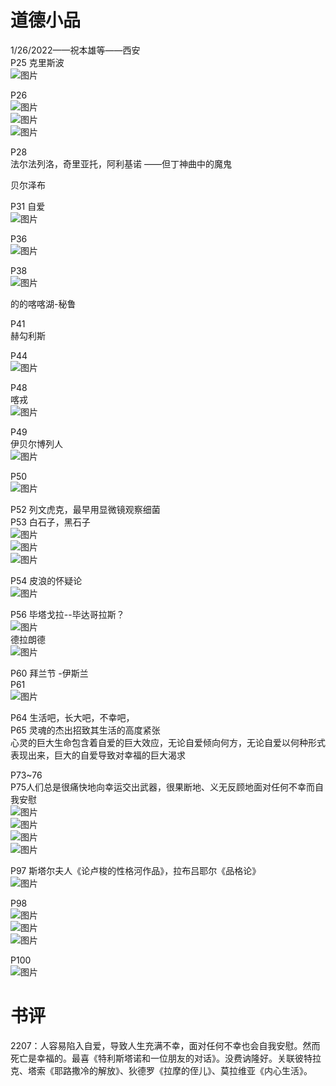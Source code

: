 # 道德小品
1/26/2022——祝本雄等——西安  
P25 克里斯波  
![图片](https://user-images.githubusercontent.com/84896436/151693159-657e77bf-f1a2-4713-8233-47dc10707ff5.png)

P26  
![图片](https://user-images.githubusercontent.com/84896436/151693164-dcc0791c-4140-4ac9-8095-b48c257a901b.png)  
![图片](https://user-images.githubusercontent.com/84896436/151693171-41c60b64-43eb-4265-b472-3d754f2d0df5.png)  
![图片](https://user-images.githubusercontent.com/84896436/151693180-7b6e1680-1a0e-4df3-9e78-5587551b3903.png)  

P28  
法尔法列洛，奇里亚托，阿利基诺  ——但丁神曲中的魔鬼  

贝尔泽布   

P31 自爱    
![图片](https://user-images.githubusercontent.com/84896436/151693194-6648eaac-518a-4e79-86c1-6c896367fdb3.png)  

P36  
![图片](https://user-images.githubusercontent.com/84896436/151693210-df995efe-064a-44bc-94c8-bae1c3206593.png)  

P38    
![图片](https://user-images.githubusercontent.com/84896436/151693212-eab83058-e2ac-4123-80cc-309eb8dd4be0.png)  

的的喀喀湖-秘鲁

P41  
赫勾利斯  

P44  
![图片](https://user-images.githubusercontent.com/84896436/151693227-a663e1a2-5641-4e89-b9c3-0412da5bff22.png)  

P48  
喀戎  
![图片](https://user-images.githubusercontent.com/84896436/151693237-1505c785-6d91-4d84-a8ad-f20b58241624.png)  

P49  
伊贝尔博列人  
![图片](https://user-images.githubusercontent.com/84896436/151693243-10d55f3b-0a42-46de-be18-c8e4c6467888.png)
  
P50    
![图片](https://user-images.githubusercontent.com/84896436/151693261-e132b6db-6543-4b67-82ea-313d80128670.png)

P52 列文虎克，最早用显微镜观察细菌  
P53 白石子，黑石子    
![图片](https://user-images.githubusercontent.com/84896436/151693526-14fd3612-de1b-4c09-aaff-ca30e94ab8a9.png)  
![图片](https://user-images.githubusercontent.com/84896436/151693544-bbc8f20d-41f6-45c4-9393-e0c1910ee957.png)  
![图片](https://user-images.githubusercontent.com/84896436/151693554-334946a5-8f9c-494c-8cde-a8db40f026ec.png)  

P54 皮浪的怀疑论  
![图片](https://user-images.githubusercontent.com/84896436/151693275-00de0e3e-e078-4338-8ec3-b887f39bf250.png)

P56 毕塔戈拉--毕达哥拉斯？  
![图片](https://user-images.githubusercontent.com/84896436/151693291-3744b7ad-053f-41bb-ba7f-2f0ebf36995b.png)  
德拉朗德   
![图片](https://user-images.githubusercontent.com/84896436/151693302-628ce2f0-e64d-4119-bd92-050bc0780c9b.png)

P60  拜兰节  -伊斯兰  
P61   
![图片](https://user-images.githubusercontent.com/84896436/151693311-9f7d9d55-81bd-44de-a20a-d422038c79b6.png)

P64 生活吧，长大吧，不幸吧，  
P65  灵魂的杰出招致其生活的高度紧张  
心灵的巨大生命包含着自爱的巨大效应，无论自爱倾向何方，无论自爱以何种形式表现出来，巨大的自爱导致对幸福的巨大渴求  

P73~76    
P75人们总是很痛快地向幸运交出武器，很果断地、义无反顾地面对任何不幸而自我安慰  
![图片](https://user-images.githubusercontent.com/84896436/151693338-2e851814-054f-4ff9-9fa3-000439bc8ba2.png)  
![图片](https://user-images.githubusercontent.com/84896436/151693367-bf23b1a9-cc81-4bea-b0f8-44ff3608f866.png)  
![图片](https://user-images.githubusercontent.com/84896436/151693373-d3677a10-3622-4a53-95e1-5b0ec59ca2cf.png)  
![图片](https://user-images.githubusercontent.com/84896436/151693382-74c84c0a-4869-4797-aa4c-376acaea7d4b.png)

P97 斯塔尔夫人《论卢梭的性格河作品》，拉布吕耶尔《品格论》   
![图片](https://user-images.githubusercontent.com/84896436/151693395-2f04df96-3d40-49b6-9c1a-ef01d8a273ac.png)

P98  
![图片](https://user-images.githubusercontent.com/84896436/151693434-43e30482-8d19-4ce3-a015-d16f2ad72380.png)  
![图片](https://user-images.githubusercontent.com/84896436/151693441-459d1e5f-5c48-47ff-bf77-f723760a2ae6.png)  
![图片](https://user-images.githubusercontent.com/84896436/151693445-a1d7d52f-849d-4efb-b57c-0a7f636a1d7e.png)

P100  
![图片](https://user-images.githubusercontent.com/84896436/151693451-f4519119-33dd-4e7f-b7d1-84158ef32292.png)

# 书评  
2207：人容易陷入自爱，导致人生充满不幸，面对任何不幸也会自我安慰。然而死亡是幸福的。最喜《特利斯塔诺和一位朋友的对话》。没费讷隆好。关联彼特拉克、塔索《耶路撒冷的解放》、狄德罗《拉摩的侄儿》、莫拉维亚《内心生活》。

